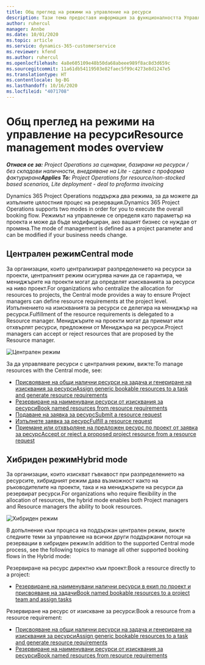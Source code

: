 ```yaml
---
title: Общ преглед на режими на управление на ресурси
description: Тази тема предоставя информация за функционалността Управление на ресурс Dynamics 365 Project Operations.
author: ruhercul
manager: Annbe
ms.date: 10/01/2020
ms.topic: article
ms.service: dynamics-365-customerservice
ms.reviewer: kfend
ms.author: ruhercul
ms.openlocfilehash: 4a8e605109e48b50da68abeee989f8ac8d3d659c
ms.sourcegitcommit: 11a61db54119503e82faec5f99c4273e8d1247e5
ms.translationtype: HT
ms.contentlocale: bg-BG
ms.lasthandoff: 10/16/2020
ms.locfileid: "4071708"
---
```

# <a name="resource-management-modes-overview"></a><span data-ttu-id="6c1b5-103">Общ преглед на режими на управление на ресурси</span><span class="sxs-lookup"><span data-stu-id="6c1b5-103">Resource management modes overview</span></span>

<span data-ttu-id="6c1b5-104">_**Отнася се за:** Project Operations за сценарии, базирани на ресурси / без складови наличности, внедряване на Lite - сделка с проформа фактуриране_</span><span class="sxs-lookup"><span data-stu-id="6c1b5-104">_**Applies To:** Project Operations for resource/non-stocked based scenarios, Lite deployment - deal to proforma invoicing_</span></span>


<span data-ttu-id="6c1b5-105">Dynamics 365 Project Operations поддържа два режима, за да можете да изпълните цялостния процес на резервация.</span><span class="sxs-lookup"><span data-stu-id="6c1b5-105">Dynamics 365 Project Operations supports two modes in order for you to execute the overall booking flow.</span></span> <span data-ttu-id="6c1b5-106">Режимът на управление се определя като параметър на проекта и може да бъде модифициран, ако вашият бизнес се нуждае от промяна.</span><span class="sxs-lookup"><span data-stu-id="6c1b5-106">The mode of management is defined as a project parameter and can be modified if your business needs change.</span></span>    

## <a name="central-mode"></a><span data-ttu-id="6c1b5-107">Централен режим</span><span class="sxs-lookup"><span data-stu-id="6c1b5-107">Central mode</span></span>
<span data-ttu-id="6c1b5-108">За организации, които централизират разпределението на ресурси за проекти, централният режим осигурява начин да се гарантира, че мениджърите на проекти могат да определят изискванията за ресурси на ниво проект.</span><span class="sxs-lookup"><span data-stu-id="6c1b5-108">For organizations who centralize the allocation for resources to projects, the Central mode provides a way to ensure Project managers can define resource requirements at the project level.</span></span> <span data-ttu-id="6c1b5-109">Изпълнението на изискванията за ресурси се делегира на мениджър на ресурси.</span><span class="sxs-lookup"><span data-stu-id="6c1b5-109">Fulfillment of the resource requirements is delegated to a Resource manager.</span></span> <span data-ttu-id="6c1b5-110">Мениджърите на проекти могат да приемат или отхвърлят ресурси, предложени от Мениджъра на ресурси.</span><span class="sxs-lookup"><span data-stu-id="6c1b5-110">Project managers can accept or reject resources that are proposed by the Resource manager.</span></span>

![Централен режим](./media/resource-management-central.png)

<span data-ttu-id="6c1b5-112">За да управлявате ресурси с централния режим, вижте:</span><span class="sxs-lookup"><span data-stu-id="6c1b5-112">To manage resources with the Central mode, see:</span></span>

- [<span data-ttu-id="6c1b5-113">Присвояване на общи налични ресурси на задача и генериране на изисквания за ресурси</span><span class="sxs-lookup"><span data-stu-id="6c1b5-113">Assign generic bookable resources to a task and generate resource requirements</span></span>](https://docs.microsoft.com/dynamics365/project-service/assign-generic-bookable-resource)
- [<span data-ttu-id="6c1b5-114">Резервиране на наименувани ресурси от изисквания за ресурси</span><span class="sxs-lookup"><span data-stu-id="6c1b5-114">Book named resources from resource requirements</span></span>](https://docs.microsoft.com/dynamics365/project-service/book-named-resource)
- [<span data-ttu-id="6c1b5-115">Подаване на заявка за ресурс</span><span class="sxs-lookup"><span data-stu-id="6c1b5-115">Submit a resource request</span></span>](https://docs.microsoft.com/dynamics365/project-service/submit-resource-request)
- [<span data-ttu-id="6c1b5-116">Изпълнете заявка за ресурс</span><span class="sxs-lookup"><span data-stu-id="6c1b5-116">Fulfill a resource request</span></span>](https://docs.microsoft.com/dynamics365/project-service/resource-management-fulfill-requests)
- [<span data-ttu-id="6c1b5-117">Приемане или отхвърляне на предложен ресурс по проект от заявка за ресурс</span><span class="sxs-lookup"><span data-stu-id="6c1b5-117">Accept or reject a proposed project resource from a resource request</span></span>](https://docs.microsoft.com/dynamics365/project-service/accept-reject-proposed-resource)

## <a name="hybrid-mode"></a><span data-ttu-id="6c1b5-118">Хибриден режим</span><span class="sxs-lookup"><span data-stu-id="6c1b5-118">Hybrid mode</span></span>
<span data-ttu-id="6c1b5-119">За организации, които изискват гъвкавост при разпределението на ресурсите, хибридният режим дава възможност както на ръководителите на проекти, така и на мениджърите на ресурси да резервират ресурси.</span><span class="sxs-lookup"><span data-stu-id="6c1b5-119">For organizations who require flexibility in the allocation of resources, the hybrid mode enables both Project managers and Resource managers the ability to book resources.</span></span>

![Хибриден режим](./media/resource-management-hybrid.png)

<span data-ttu-id="6c1b5-121">В допълнение към процеса на поддържан централен режим, вижте следните теми за управление на всички други поддържани потоци на резервации в хибриден режим:</span><span class="sxs-lookup"><span data-stu-id="6c1b5-121">In addition to the supported Central mode process, see the following topics to manage all other supported booking flows in the Hybrid mode:</span></span>

<span data-ttu-id="6c1b5-122">Резервиране на ресурс директно към проект:</span><span class="sxs-lookup"><span data-stu-id="6c1b5-122">Book a resource directly to a project:</span></span>
- [<span data-ttu-id="6c1b5-123">Резервиране на наименувани налични ресурси в екип по проект и присвояване на задачи</span><span class="sxs-lookup"><span data-stu-id="6c1b5-123">Book named bookable resources to a project team and assign tasks</span></span>](https://docs.microsoft.com/dynamics365/project-service/assign-named-bookable-resource)

<span data-ttu-id="6c1b5-124">Резервиране на ресурс от изискване за ресурси:</span><span class="sxs-lookup"><span data-stu-id="6c1b5-124">Book a resource from a resource requirement:</span></span>
- [<span data-ttu-id="6c1b5-125">Присвояване на общи налични ресурси на задача и генериране на изисквания за ресурси</span><span class="sxs-lookup"><span data-stu-id="6c1b5-125">Assign generic bookable resources to a task and generate resource requirements</span></span>](https://docs.microsoft.com/dynamics365/project-service/assign-generic-bookable-resource)
- [<span data-ttu-id="6c1b5-126">Резервиране на наименувани ресурси от изисквания за ресурси</span><span class="sxs-lookup"><span data-stu-id="6c1b5-126">Book named resources from resource requirements</span></span>](https://docs.microsoft.com/dynamics365/project-service/book-named-resource)
